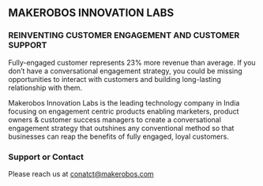 ## MAKEROBOS INNOVATION LABS
### REINVENTING CUSTOMER ENGAGEMENT AND CUSTOMER SUPPORT

Fully-engaged customer represents 23% more revenue than average. If you don’t have a conversational engagement strategy, you could be missing opportunities to interact with customers and building long-lasting relationship with them.

Makerobos Innovation Labs is the leading technology company in India focusing on engagement centric products enabling marketers, product owners & customer success managers to create a conversational engagement strategy that outshines any conventional method so that businesses can reap the benefits of fully engaged, loyal customers.



### Support or Contact
Please reach us at conatct@makerobos.com
